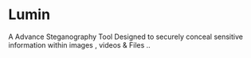 # Lumin
A Advance Steganography Tool Designed to securely conceal sensitive information within images , videos &amp; Files ..
